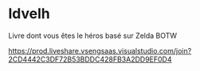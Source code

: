 # ldvelh
Livre dont vous êtes le héros basé sur Zelda BOTW

https://prod.liveshare.vsengsaas.visualstudio.com/join?2CD4442C3DF72B53BDDC428FB3A2DD9EF0D4

